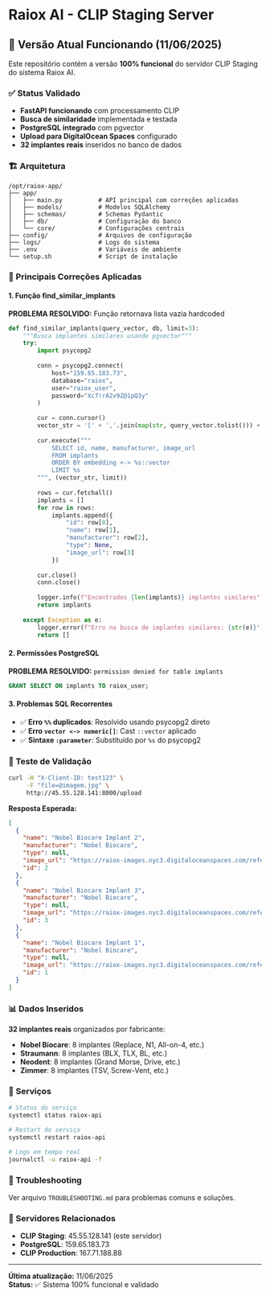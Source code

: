# Raiox AI - CLIP Staging Server

## 🎯 Versão Atual Funcionando (11/06/2025)

Este repositório contém a versão **100% funcional** do servidor CLIP Staging do sistema Raiox AI.

### ✅ Status Validado
- **FastAPI funcionando** com processamento CLIP
- **Busca de similaridade** implementada e testada
- **PostgreSQL integrado** com pgvector
- **Upload para DigitalOcean Spaces** configurado
- **32 implantes reais** inseridos no banco de dados

### 🏗️ Arquitetura

```
/opt/raiox-app/
├── app/
│   ├── main.py          # API principal com correções aplicadas
│   ├── models/          # Modelos SQLAlchemy
│   ├── schemas/         # Schemas Pydantic
│   ├── db/              # Configuração do banco
│   └── core/            # Configurações centrais
├── config/              # Arquivos de configuração
├── logs/                # Logs do sistema
├── .env                 # Variáveis de ambiente
└── setup.sh             # Script de instalação
```

### 🔧 Principais Correções Aplicadas

#### 1. Função find_similar_implants
**PROBLEMA RESOLVIDO:** Função retornava lista vazia hardcoded
```python
def find_similar_implants(query_vector, db, limit=3):
    """Busca implantes similares usando pgvector"""
    try:
        import psycopg2
        
        conn = psycopg2.connect(
            host="159.65.183.73",
            database="raiox",
            user="raiox_user", 
            password="Xc7!rA2v9Z@1pQ3y"
        )
        
        cur = conn.cursor()
        vector_str = '[' + ','.join(map(str, query_vector.tolist())) + ']'
        
        cur.execute("""
            SELECT id, name, manufacturer, image_url
            FROM implants
            ORDER BY embedding <-> %s::vector
            LIMIT %s
        """, (vector_str, limit))
        
        rows = cur.fetchall()
        implants = []
        for row in rows:
            implants.append({
                "id": row[0],
                "name": row[1], 
                "manufacturer": row[2],
                "type": None,
                "image_url": row[3]
            })
        
        cur.close()
        conn.close()
        
        logger.info(f"Encontrados {len(implants)} implantes similares")
        return implants
        
    except Exception as e:
        logger.error(f"Erro na busca de implantes similares: {str(e)}")
        return []
```

#### 2. Permissões PostgreSQL
**PROBLEMA RESOLVIDO:** `permission denied for table implants`
```sql
GRANT SELECT ON implants TO raiox_user;
```

#### 3. Problemas SQL Recorrentes
- ✅ **Erro `%%` duplicados**: Resolvido usando psycopg2 direto
- ✅ **Erro `vector <-> numeric[]`**: Cast `::vector` aplicado
- ✅ **Sintaxe `:parameter`**: Substituído por `%s` do psycopg2

### 🧪 Teste de Validação

```bash
curl -H "X-Client-ID: test123" \
     -F "file=@imagem.jpg" \
     http://45.55.128.141:8000/upload
```

**Resposta Esperada:**
```json
[
  {
    "name": "Nobel Biocare Implant 2",
    "manufacturer": "Nobel Biocare",
    "type": null,
    "image_url": "https://raiox-images.nyc3.digitaloceanspaces.com/referencia/SEpl3TF2HXyV.webp",
    "id": 2
  },
  {
    "name": "Nobel Biocare Implant 3", 
    "manufacturer": "Nobel Biocare",
    "type": null,
    "image_url": "https://raiox-images.nyc3.digitaloceanspaces.com/referencia/d9u8TrHn4Xqr.webp",
    "id": 3
  },
  {
    "name": "Nobel Biocare Implant 1",
    "manufacturer": "Nobel Biocare", 
    "type": null,
    "image_url": "https://raiox-images.nyc3.digitaloceanspaces.com/referencia/M7ZMEtGI2liC.jpg",
    "id": 1
  }
]
```

### 📊 Dados Inseridos

**32 implantes reais** organizados por fabricante:
- **Nobel Biocare**: 8 implantes (Replace, N1, All-on-4, etc.)
- **Straumann**: 8 implantes (BLX, TLX, BL, etc.)
- **Neodent**: 8 implantes (Grand Morse, Drive, etc.)
- **Zimmer**: 8 implantes (TSV, Screw-Vent, etc.)

### 🔄 Serviços

```bash
# Status do serviço
systemctl status raiox-api

# Restart do serviço
systemctl restart raiox-api

# Logs em tempo real
journalctl -u raiox-api -f
```

### 🚨 Troubleshooting

Ver arquivo `TROUBLESHOOTING.md` para problemas comuns e soluções.

### 🔗 Servidores Relacionados

- **CLIP Staging**: 45.55.128.141 (este servidor)
- **PostgreSQL**: 159.65.183.73
- **CLIP Production**: 167.71.188.88

---

**Última atualização:** 11/06/2025  
**Status:** ✅ Sistema 100% funcional e validado

